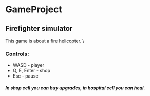 # GameProject

## Firefighter simulator

This game is about a fire helicopter. \

### Controls:
* WASD - player
* Q, E, Enter - shop
* Esc - pause

##### In shop cell you can buy upgrades, in hospital cell you can heal.